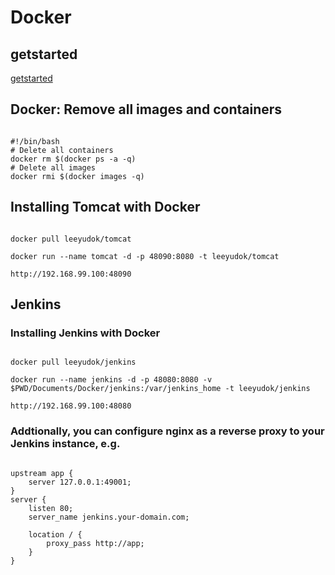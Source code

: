 # Docker

## getstarted
[getstarted](https://docs.docker.com/engine/getstarted/step_six/)


## Docker: Remove all images and containers

<pre><code>
#!/bin/bash
# Delete all containers
docker rm $(docker ps -a -q)
# Delete all images
docker rmi $(docker images -q)
</code></pre>

## Installing Tomcat with Docker
<pre><code>
docker pull leeyudok/tomcat

docker run --name tomcat -d -p 48090:8080 -t leeyudok/tomcat 

http://192.168.99.100:48090
</code></pre>


## Jenkins

### Installing Jenkins with Docker
<pre><code>
docker pull leeyudok/jenkins

docker run --name jenkins -d -p 48080:8080 -v $PWD/Documents/Docker/jenkins:/var/jenkins_home -t leeyudok/jenkins 

http://192.168.99.100:48080
</code></pre>

### Addtionally, you can configure nginx as a reverse proxy to your Jenkins instance, e.g.
<pre><code>
upstream app {
    server 127.0.0.1:49001;
}
server {
    listen 80;
    server_name jenkins.your-domain.com;

    location / {
        proxy_pass http://app;
    }
}
</code></pre>